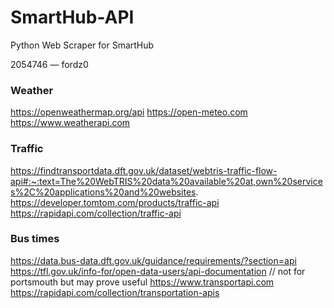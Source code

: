 # SmartHub-API
Python Web Scraper for SmartHub

2054746 — fordz0

### Weather
https://openweathermap.org/api
https://open-meteo.com
https://www.weatherapi.com

### Traffic 
https://findtransportdata.dft.gov.uk/dataset/webtris-traffic-flow-api#:~:text=The%20WebTRIS%20data%20available%20at,own%20services%2C%20applications%20and%20websites.
https://developer.tomtom.com/products/traffic-api
https://rapidapi.com/collection/traffic-api

### Bus times
https://data.bus-data.dft.gov.uk/guidance/requirements/?section=api
https://tfl.gov.uk/info-for/open-data-users/api-documentation // not for portsmouth but may prove useful
https://www.transportapi.com
https://rapidapi.com/collection/transportation-apis
